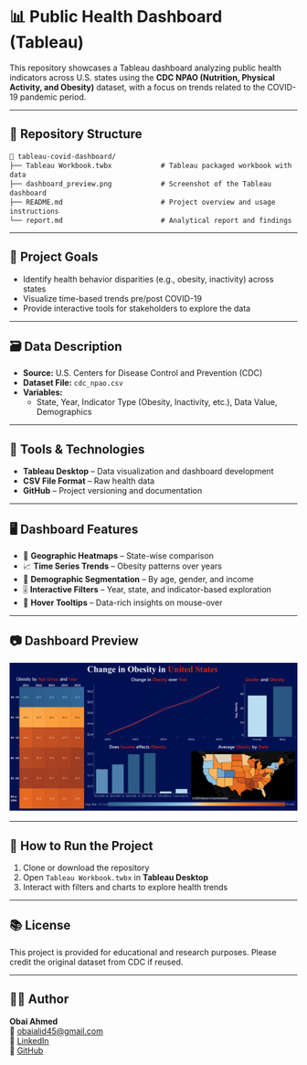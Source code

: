 # 📊 Public Health Dashboard (Tableau)

This repository showcases a Tableau dashboard analyzing public health indicators across U.S. states using the **CDC NPAO (Nutrition, Physical Activity, and Obesity)** dataset, with a focus on trends related to the COVID-19 pandemic period.

---

## 📂 Repository Structure

```
📁 tableau-covid-dashboard/
├── Tableau Workbook.twbx            # Tableau packaged workbook with data
├── dashboard_preview.png            # Screenshot of the Tableau dashboard
├── README.md                        # Project overview and usage instructions
└── report.md                        # Analytical report and findings
```

---

## 🧠 Project Goals

- Identify health behavior disparities (e.g., obesity, inactivity) across states
- Visualize time-based trends pre/post COVID-19
- Provide interactive tools for stakeholders to explore the data

---

## 🗃️ Data Description

- **Source:** U.S. Centers for Disease Control and Prevention (CDC)
- **Dataset File:** `cdc_npao.csv`
- **Variables:**  
  - State, Year, Indicator Type (Obesity, Inactivity, etc.), Data Value, Demographics

---

## 🔧 Tools & Technologies

- **Tableau Desktop** – Data visualization and dashboard development
- **CSV File Format** – Raw health data
- **GitHub** – Project versioning and documentation

---

## 🖥️ Dashboard Features

- 📍 **Geographic Heatmaps** – State-wise comparison  
- 📈 **Time Series Trends** – Obesity patterns over years  
- 👥 **Demographic Segmentation** – By age, gender, and income  
- 🎚️ **Interactive Filters** – Year, state, and indicator-based exploration  
- 💬 **Hover Tooltips** – Data-rich insights on mouse-over

---

## 📷 Dashboard Preview

![COVID-19 Dashboard Preview](dashboard_preview.png)

---

## 🚀 How to Run the Project

1. Clone or download the repository
2. Open `Tableau Workbook.twbx` in **Tableau Desktop**
3. Interact with filters and charts to explore health trends

---

## 📚 License

This project is provided for educational and research purposes. Please credit the original dataset from CDC if reused.

---

## 🙋‍♂️ Author

**Obai Ahmed**  
📧 obaialid45@gmail.com  
🔗 [LinkedIn](https://www.linkedin.com/in/obai-ahmed-b7697433a/)  
🔗 [GitHub](https://github.com/SoObai)
